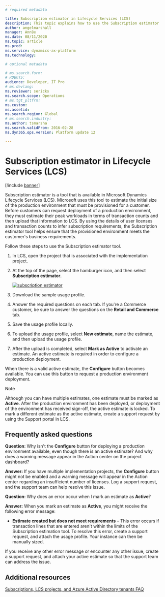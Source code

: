 ```yaml
---
# required metadata

title: Subscription estimator in Lifecycle Services (LCS)
description: This topic explains how to use the Subscription estimator tool that is available in Lifecycle Services (LCS).
author: angelmarshall
manager: AnnBe
ms.date: 08/11/2020
ms.topic: article
ms.prod: 
ms.service: dynamics-ax-platform
ms.technology: 

# optional metadata

# ms.search.form: 
# ROBOTS: 
audience: Developer, IT Pro
# ms.devlang: 
ms.reviewer: sericks
ms.search.scope: Operations
# ms.tgt_pltfrm: 
ms.custom: 
ms.assetid: 
ms.search.region: Global
# ms.search.industry: 
ms.author: tsmarsha
ms.search.validFrom: 2016-02-28
ms.dyn365.ops.version: Platform update 12

---
```

# Subscription estimator in Lifecycle Services (LCS)

[!include [banner](../includes/banner.md)]

Subscription estimator is a tool that is available in Microsoft Dynamics Lifecycle Services (LCS). Microsoft uses this tool to estimate the initial size of the production environment that must be provisioned for a customer. Before customers can request deployment of a production environment, they must estimate their peak workloads in terms of transaction counts and then upload that information to LCS. By using the details of user licenses and transaction counts to infer subscription requirements, the Subscription estimator tool helps ensure that the provisioned environment meets the customer's business requirements.

Follow these steps to use the Subscription estimator tool.

1. In LCS, open the project that is associated with the implementation project.
2. At the top of the page, select the hamburger icon, and then select **Subscription estimator**.

    [![subscription estimator](./media/subscription_estimator_01.png)](./media/subscription_estimator_01.png)

3. Download the sample usage profile.
4. Answer the required questions on each tab. If you're a Commerce customer, be sure to answer the questions on the **Retail and Commerce** tab.
5. Save the usage profile locally.
6. To upload the usage profile, select **New estimate**, name the estimate, and then upload the usage profile.
7. After the upload is completed, select **Mark as Active** to activate an estimate. An active estimate is required in order to configure a production deployment.

When there is a valid active estimate, the **Configure** button becomes available. You can use this button to request a production environment deployment.

> [!NOTE]
> Although you can have multiple estimates, one estimate must be marked as **Active**. After the production environment has been deployed, or deployment of the environment has received sign-off, the active estimate is locked. To mark a different estimate as the active estimate, create a support request by using the Support portal in LCS.

## Frequently asked questions

**Question:** Why isn't the **Configure** button for deploying a production environment available, even though there is an active estimate? And why does a warning message appear in the Action center on the project dashboard?

**Answer:** If you have multiple implementation projects, the **Configure** button might not be enabled and a warning message will appear in the Action center regarding an insufficient number of licenses. Log a support request, and the support team can help resolve this issue.

**Question:** Why does an error occur when I mark an estimate as **Active**?

**Answer:** When you mark an estimate as **Active**, you might receive the following error message:

- **Estimate created but does not meet requirements** – This error occurs if transaction lines that are entered aren't within the limits of the Subscription estimation tool. To resolve this error, create a support request, and attach the usage profile. Your instance can then be manually sized.

If you receive any other error message or encounter any other issue, create a support request, and attach your active estimate so that the support team can address the issue.
 
 ## Additional resources
 [Subscriptions, LCS projects, and Azure Active Directory tenants FAQ](https://docs.microsoft.com/dynamics365/fin-ops-core/fin-ops/get-started/subscription-overview)
